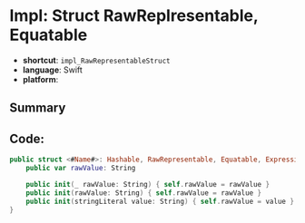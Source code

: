# Impl: Struct RawReplresentable, Equatable
- **shortcut**: `impl_RawRepresentableStruct`
- **language**: Swift
- **platform**: 

## Summary


## Code:
```swift
public struct <#Name#>: Hashable, RawRepresentable, Equatable, ExpressibleByStringLiteral {
    public var rawValue: String

    public init(_ rawValue: String) { self.rawValue = rawValue }
    public init(rawValue: String) { self.rawValue = rawValue }
    public init(stringLiteral value: String) { self.rawValue = value }
}
```